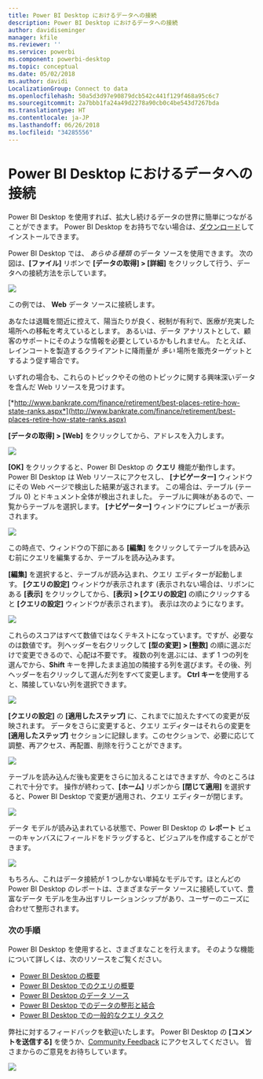 ```yaml
---
title: Power BI Desktop におけるデータへの接続
description: Power BI Desktop におけるデータへの接続
author: davidiseminger
manager: kfile
ms.reviewer: ''
ms.service: powerbi
ms.component: powerbi-desktop
ms.topic: conceptual
ms.date: 05/02/2018
ms.author: davidi
LocalizationGroup: Connect to data
ms.openlocfilehash: 50a5d3d97e90879dcb542c441f129f468a95c6c7
ms.sourcegitcommit: 2a7bbb1fa24a49d2278a90cb0c4be543d7267bda
ms.translationtype: HT
ms.contentlocale: ja-JP
ms.lasthandoff: 06/26/2018
ms.locfileid: "34285556"
---
```

# <a name="connect-to-data-in-power-bi-desktop"></a>Power BI Desktop におけるデータへの接続
Power BI Desktop を使用すれば、拡大し続けるデータの世界に簡単につながることができます。 Power BI Desktop をお持ちでない場合は、[ダウンロード](http://go.microsoft.com/fwlink/?LinkID=521662)してインストールできます。

Power BI Desktop では、 *あらゆる種類* のデータ ソースを使用できます。 次の図は、**[ファイル]** リボンで **[データの取得] \> [詳細]** をクリックして行う、データへの接続方法を示しています。

![](media/desktop-connect-to-data/getdatavid_smallv2.gif)

この例では、 **Web** データ ソースに接続します。

あなたは退職を間近に控えて、陽当たりが良く、税制が有利で、医療が充実した場所への移転を考えているとします。 あるいは、データ アナリストとして、顧客のサポートにそのような情報を必要としているかもしれません。 たとえば、レインコートを製造するクライアントに降雨量が *多い* 場所を販売ターゲットとするよう促す場合です。

いずれの場合も、これらのトピックやその他のトピックに関する興味深いデータを含んだ Web リソースを見つけます。

[*http://www.bankrate.com/finance/retirement/best-places-retire-how-state-ranks.aspx*](http://www.bankrate.com/finance/retirement/best-places-retire-how-state-ranks.aspx)

**[データの取得] \> [Web]** をクリックしてから、アドレスを入力します。

![](media/desktop-connect-to-data/connecttodata_3.png)

**[OK]** をクリックすると、Power BI Desktop の **クエリ** 機能が動作します。 Power BI Desktop は Web リソースにアクセスし、 **[ナビゲーター]** ウィンドウにその Web ページで検出した結果が返されます。 この場合は、テーブル (テーブル 0) とドキュメント全体が検出されました。 テーブルに興味があるので、一覧からテーブルを選択します。 **[ナビゲーター]** ウィンドウにプレビューが表示されます。

![](media/desktop-connect-to-data/datasources_fromnavigatordialog.png)

この時点で、ウィンドウの下部にある **[編集]** をクリックしてテーブルを読み込む前にクエリを編集するか、テーブルを読み込みます。

**[編集]** を選択すると、テーブルが読み込まれ、クエリ エディターが起動します。 **[クエリの設定]** ウィンドウが表示されます (表示されない場合は、リボンにある **[表示]** をクリックしてから、**[表示] \> [クエリの設定]** の順にクリックすると **[クエリの設定]** ウィンドウが表示されます)。 表示は次のようになります。

![](media/desktop-connect-to-data/designer_gsg_editquery.png)

これらのスコアはすべて数値ではなくテキストになっています。ですが、必要なのは数値です。 列ヘッダーを右クリックして **[型の変更] \> [整数]** の順に選ぶだけで変更できるので、心配は不要です。 複数の列を選ぶには、まず 1 つの列を選んでから、**Shift** キーを押したまま追加の隣接する列を選びます。その後、列ヘッダーを右クリックして選んだ列をすべて変更します。 **Ctrl キー**を使用すると、隣接していない列を選択できます。

![](media/desktop-connect-to-data/designer_gsg_changedatatype.png)

**[クエリの設定]** の **[適用したステップ]** に、これまでに加えたすべての変更が反映されます。 データをさらに変更すると、クエリ エディターはそれらの変更を **[適用したステップ]** セクションに記録します。このセクションで、必要に応じて調整、再アクセス、再配置、削除を行うことができます。

![](media/desktop-connect-to-data/designer_gsg_appliedsteps_changedtype.png)

テーブルを読み込んだ後も変更をさらに加えることはできますが、今のところはこれで十分です。 操作が終わって、**[ホーム]** リボンから **[閉じて適用]** を選択すると、Power BI Desktop で変更が適用され、クエリ エディターが閉じます。

![](media/desktop-connect-to-data/connecttodata_closenload.png)

データ モデルが読み込まれている状態で、Power BI Desktop の **レポート** ビューのキャンバスにフィールドをドラッグすると、ビジュアルを作成することができます。

![](media/desktop-connect-to-data/connecttodata_dragontoreportview.png)

もちろん、これはデータ接続が 1 つしかない単純なモデルです。ほとんどの Power BI Desktop のレポートは、さまざまなデータ ソースに接続していて、豊富なデータ モデルを生み出すリレーションシップがあり、ユーザーのニーズに合わせて整形されます。 

### <a name="next-steps"></a>次の手順
Power BI Desktop を使用すると、さまざまなことを行えます。 そのような機能について詳しくは、次のリソースをご覧ください。

* [Power BI Desktop の概要](desktop-getting-started.md)
* [Power BI Desktop でのクエリの概要](desktop-query-overview.md)
* [Power BI Desktop のデータ ソース](desktop-data-sources.md)
* [Power BI Desktop でのデータの整形と結合](desktop-shape-and-combine-data.md)
* [Power BI Desktop での一般的なクエリ タスク](desktop-common-query-tasks.md)   

弊社に対するフィードバックを歓迎いたします。 Power BI Desktop の **[コメントを送信する]** を使うか、[Community Feedback](http://community.powerbi.com/t5/Community-Feedback/bd-p/community-feedback) にアクセスしてください。 皆さまからのご意見をお待ちしています。

![](media/desktop-connect-to-data/sendfeedback.png)

